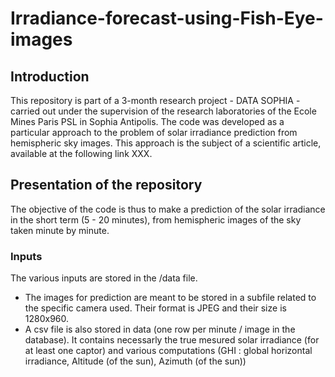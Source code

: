 # Irradiance-forecast-using-Fish-Eye-images

## Introduction

This repository is part of a 3-month research project - DATA SOPHIA - carried out under the supervision of the research laboratories of the Ecole Mines Paris PSL in Sophia Antipolis. The code was developed as a particular approach to the problem of solar irradiance prediction from hemispheric sky images. This approach is the subject of a scientific article, available at the following link XXX.

## Presentation of the repository

The objective of the code is thus to make a prediction of the solar irradiance in the short term (5 - 20 minutes), from hemispheric images of the sky taken minute by minute.

### Inputs

The various inputs are stored in the /data file.

- The images for prediction are meant to be stored in a subfile related to the specific camera used. Their format is JPEG and their size is 1280x960.
- A csv file is also stored in data (one row per minute / image in the database). It contains necessarly the true mesured solar irradiance (for at least one captor) and various computations (GHI : global horizontal irradiance, Altitude (of the sun), Azimuth (of the sun))